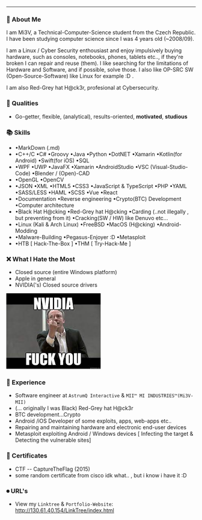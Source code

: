 
---

### 📕 About Me  

I am Mi3V, a Technical-Computer-Science student from the Czech Republic. I have been studying computer science since I was 4 years old (~2008/09).

I am a Linux / Cyber Security enthousiast and enjoy impulsively buying hardware, such as consoles, notebooks, phones, tablets etc.., if they're broken I can repair and reuse (them). I like searching for the limitations of Hardware and Software, and if possible, solve those.  I also like OP-SRC SW (Open-Source-Software) like Linux for example :D .

I am also Red-Grey hat H@ck3r, profesional at Cybersecurity.

### 👤 Qualities
- Go-getter, flexible, (analytical), results-oriented, <strong>motivated</strong>, <strong>studious</strong>

### 📚 Skills
- •MarkDown (.md)
- •C++/C  •C# •Groovy •Java •Python •DotNET •Xamarin •Kotlin(for Android) •Swift(for iOS) •SQL 
- •WPF •UWP •JavaFX •Xamarin •AndroidStudio •VSC (Visual-Studio-Code) •Blender / (Open)-CAD
- •OpenGL •OpenCV
- •JSON •XML •HTML5 •CSS3 •JavaScript & TypeScript •PHP •YAML •SASS/LESS •HAML •SCSS •Vue •React
- •Documentation •Reverse engineering •Crypto(BTC) Development •Computer architecture
- •Black Hat H@cking •Red-Grey hat H@cking •Carding (..not illegally , but preventing from it) •Cracking(SW / HW) like Denuvo etc...
- •Linux (Kali & Arch Linux) •FreeBSD •MacOS (H@cking) •Android-Modding
- •Malware-Building •Pegasus-Enjoyer :D •Metasploit
- •HTB [ Hack-The-Box ] •THM [ Try-Hack-Me ] 

### ❌ What I Hate the Most
- Closed source (entire Windows platform)
- Apple in general
- NVIDIA('s) Closed source drivers 

<img src="nvidia-f-ck-u.jpeg">
  
### 📖 Experience
- Software engineer at ```AstrumQ Interactive``` & ```MII™ MI INDUSTRIES™(Mi3V-MII)```
- (... originally I was Black) Red-Grey hat H@ck3r
- BTC development...Crypto
- Android /iOS Developer of some exploits, apps, web-apps etc..
- Repairing and maintaining hardware and electronic end-user devices
- Metasploit exploiting Android / Windows devices [ Infecting the target & Detecting the vulnerable sites]

### 🔖 Certificates
- CTF -- CaptureTheFlag (2015)
- some random certificate from cisco idk what.. , but i know i have it :D

### ⏺ URL's
- View my ```Linktree```  & ```Portfolio-Website```:
http://130.61.40.154/LinkTree/index.html


